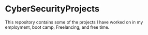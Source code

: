 # CyberSecurityProjects
This repository contains some of the projects I have worked on in my employment, boot camp, Freelancing, and free time. 

